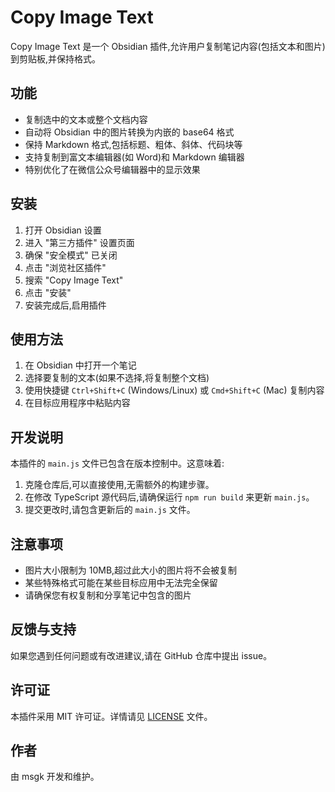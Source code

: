 # Copy Image Text

Copy Image Text 是一个 Obsidian 插件,允许用户复制笔记内容(包括文本和图片)到剪贴板,并保持格式。

## 功能

- 复制选中的文本或整个文档内容
- 自动将 Obsidian 中的图片转换为内嵌的 base64 格式
- 保持 Markdown 格式,包括标题、粗体、斜体、代码块等
- 支持复制到富文本编辑器(如 Word)和 Markdown 编辑器
- 特别优化了在微信公众号编辑器中的显示效果

## 安装

1. 打开 Obsidian 设置
2. 进入 "第三方插件" 设置页面
3. 确保 "安全模式" 已关闭
4. 点击 "浏览社区插件"
5. 搜索 "Copy Image Text"
6. 点击 "安装"
7. 安装完成后,启用插件

## 使用方法

1. 在 Obsidian 中打开一个笔记
2. 选择要复制的文本(如果不选择,将复制整个文档)
3. 使用快捷键 `Ctrl+Shift+C` (Windows/Linux) 或 `Cmd+Shift+C` (Mac) 复制内容
4. 在目标应用程序中粘贴内容

## 开发说明

本插件的 `main.js` 文件已包含在版本控制中。这意味着:

1. 克隆仓库后,可以直接使用,无需额外的构建步骤。
2. 在修改 TypeScript 源代码后,请确保运行 `npm run build` 来更新 `main.js`。
3. 提交更改时,请包含更新后的 `main.js` 文件。

## 注意事项

- 图片大小限制为 10MB,超过此大小的图片将不会被复制
- 某些特殊格式可能在某些目标应用中无法完全保留
- 请确保您有权复制和分享笔记中包含的图片

## 反馈与支持

如果您遇到任何问题或有改进建议,请在 GitHub 仓库中提出 issue。

## 许可证

本插件采用 MIT 许可证。详情请见 [LICENSE](LICENSE) 文件。

## 作者

由 msgk 开发和维护。
